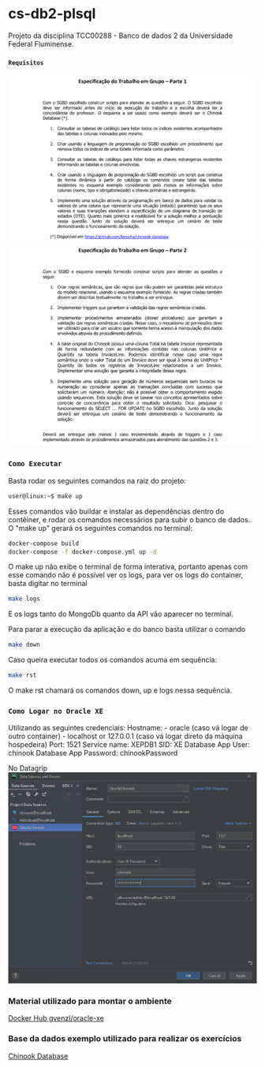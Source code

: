 # cs-db2-plsql
Projeto da disciplina TCC00288 - Banco de dados 2 da Universidade Federal Fluminense.

#### `Requisitos`
![parte 1](static/parte1.png)
![parte 2](static/parte2.png)

### `Como Executar`
Basta rodar os seguintes comandos na raiz do projeto:

```bash
user@linux:~$ make up
```

Esses comandos vão buildar e instalar as dependências dentro do contêiner, e rodar os comandos necessários para subir o banco de dados. O "make up" gerará os seguintes comandos no terminal:

```bash
docker-compose build
docker-compose -f docker-compose.yml up -d
```

O make up não exibe o terminal de forma interativa, portanto apenas com esse comando não é possível ver os logs, para ver os logs do container, basta digitar no terminal
```bash
make logs
```
E os logs tanto do MongoDb quanto da API vão aparecer no terminal.

Para parar a execução da aplicação e do banco basta utilizar o comando
```bash
make down
```

Caso queira executar todos os comandos acuma em sequência:
```bash
make rst
```
O make rst chamará os comandos down, up e logs nessa sequência.

### `Como Logar no Oracle XE` 
Utilizando as seguintes credenciais:
Hostname:
    - oracle (caso vá logar de outro container)
    - localhost or 127.0.0.1 (caso vá logar direto da máquina hospedeira)
Port: 1521
Service name: XEPDB1
SID: XE
Database App User: chinook
Database App Password: chinookPassword

No Datagrip
![Datagrip](static/conn.png)

### Material utilizado para montar o ambiente
[Docker Hub gvenzl/oracle-xe](https://hub.docker.com/r/gvenzl/oracle-xe)

### Base da dados exemplo utilizado para realizar os exercícios
[Chinook Database](https://github.com/lerocha/chinook-database)